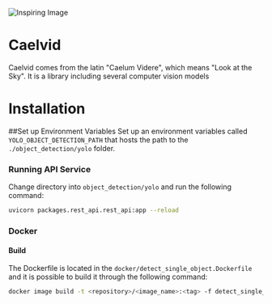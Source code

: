 ![Inspiring Image](https://repository-images.githubusercontent.com/555775869/e680cc8c-c58b-4c76-8ce6-08dd07c2a4d5)

# Caelvid
Caelvid comes from the latin "Caelum Videre", which means "Look at the Sky". It is a library including several computer vision models

# Installation

##Set up Environment Variables
Set up an environment variables called `YOLO_OBJECT_DETECTION_PATH` that hosts the path to the `./object_detection/yolo`
folder.

### Running API Service
Change directory into `object_detection/yolo` and run the following command:
``` bash
uvicorn packages.rest_api.rest_api:app --reload
```

### Docker

#### Build
The Dockerfile is located in the `docker/detect_single_object.Dockerfile` and it is possible to build it through the following command:

``` bash
docker image build -t <repository>/<image_name>:<tag> -f detect_single_object.Dockerfile .
```